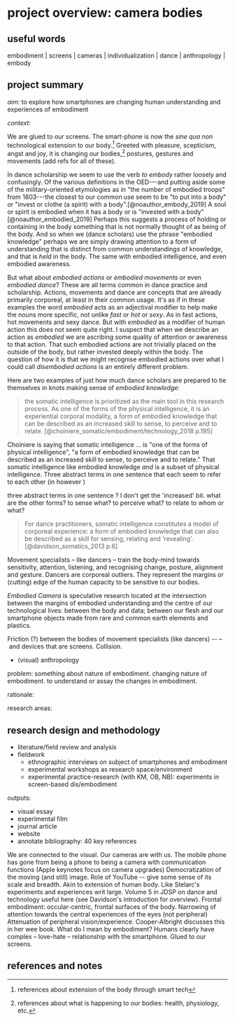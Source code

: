 # project overview: camera bodies


## useful words 

embodiment | screens | cameras | individualization | dance | anthropology | embody

## project summary

_aim:_ to explore how smartphones are changing human understanding and experiences of embodiment 

_context:_

We are glued to our screens. The smart-phone is now the _sine qua non_ technological extension to our body.[^ext] Greeted with pleasure, scepticism, angst and joy, it is changing our bodies,[^ch] postures, gestures and movements (add refs for all of these). 


In dance scholarship we seem to use the verb _to embody_ rather loosely and confusingly. Of the various definitions in the OED---and putting aside some of the military-oriented etymologies as in "the number of embodied troops" from 1803---the closest to our common use seem to be "to put into a body" or "invest or clothe (a spirit) with a body".[@noauthor_embody_2019] A soul or spirit is embodied when it has a body or is "invested with a body"[@noauthor_embodied_2019] Perhaps this suggests a process of holding or containing in the body something that is not normally thought of as being of the body. And so when we (dance scholars) use the phrase "embodied knowledge" perhaps we are simply drawing attention to a form of understanding that is distinct from common understandings of knowledge, and that is _held_ in the body. The same with embodied intelligence, and even embodied awareness. 

But what about _embodied actions_ or _embodied movements_ or even _embodied dance_? These are all terms common in dance practice and scholarship. Actions, movements and dance are concepts that are already primarily corporeal, at least in their common usage. It's as if in these examples the word _embodied_ acts as an adjectival modifier to help make the nouns more specific, not unlike _fast_ or _hot_ or _sexy_. As in fast actions, hot movements and sexy dance. But with _embodied_ as a modifier of human action this does not seem quite right. I suspect that when we describe an action as _embodied_ we are ascribing some quality of attention or awareness to that action. That such embodied actions are not trivially placed on the outside of the body, but rather invested deeply within the body. The question of how it is that we might recognise embodied actions over what I could call _disembodied actions_ is an entirely different problem.

Here are two examples of just how much dance scholars are prepared to tie themselves in knots making sense of _embodied knowledge_:

>the somatic intelligence is prioritized as the main tool in this research process. As one of the forms of the physical intelligence, it is an experiential corporal modality, a form of embodied knowledge that can be described as an increased skill to sense, to perceive and to relate. [@choiniere_somatic/embodiment/technology_2018 p.195]

Choiniere is saying that somatic intelligence ... is "one of the forms of physical intelligence", "a form of embodied knowledge that can be described as an increased skill to sense, to perceive and to relate." That somatic intelligence like embodied knowledge _and_ is a subset of physical intelligence. Three abstract terms in one sentence that each seem to refer to each other (in however )

three abstract terms in one sentence 
?
I don't get the 'increased' bit. 
what are the other forms? 
to sense what? to perceive what?
to relate to whom or what?


>For dance practitioners, somatic intelligence constitutes a model of corporeal experience: a form of embodied knowledge that can also be described as a skill for sensing, relating and ‘revealing’.[@davidson_somatics_2013 p.6]

Movement specialists – like dancers – train the body-mind towards sensitivity, attention, listening, and recognising change, posture, alignment and gesture. Dancers are corporeal outliers. They represent the margins or (cutting) edge of the human capacity to be sensitive to our bodies. 

_Embodied Camera_ is speculative research located at the intersection between the margins of embodied understanding and the centre of our technological lives: between the body and data; between our flesh and our smartphone objects made from rare and common earth elements and plastics. 

Friction (?) between the bodies of movement specialists (like dancers) --  – and devices that are screens. Collision.

- (visual) anthropology

problem: something about nature of embodiment. changing nature of embodiment. to understand or assay the changes in embodiment. 


rationale: 

research areas:

## research design and methodology

- literature/field review and analysis 
- fieldwork
    + ethnographic interviews on subject of smartphones and embodiment
    + experimental workshops as research space/environment
    + experimental practice-research (with KM, OB, NB): experiments in screen-based dis/embodiment


outputs:

- visual essay
- experimental film
- journal article
- website
- annotate bibliography: 40 key references

We are connected to the visual.
Our cameras are with us.
The mobile phone has gone from being a phone to being a camera with communication functions (Apple keynotes focus on camera upgrades)
Democratization of the moving (and still) image. 
Role of YouTube -- give some sense of its scale and breadth.
Akin to extension of human body. Like Stelarc's experiments and experiences writ large. Volume 5 in JDSP on dance and technology useful here (see Davidson's introduction for overview). 
Frontal embodiment: occular-centric, frontal surfaces of the body. Narrowing of attention towards the central experiences of the eyes (not peripheral)
Attenuation of peripheral vision/experience. Cooper-Albright discusses this in her wee book.
What do I mean by embodiment?
Humans clearly have complex – love-hate – relationship with the smartphone.
Glued to our screens.



## references and notes

[^ext]: references about extension of the body through smart tech

[^ch]: references about what is happening to our bodies: health, physiology, etc.
